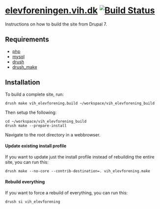 [elevforeningen.vih.dk](http://elevforeningen.vih.dk) [![Build Status](https://secure.travis-ci.org/vih-elevforening/elevforeningen-deploy.png?branch=master)](http://travis-ci.org/vih-elevforening/elevforeningen-deploy)
==

Instructions on how to build the site from Drupal 7.

Requirements
------------

* [php](http://php.net)
* [mysql](http://mysql.com)
* [drush](http://drupal.org/project/drush) 
* [drush_make](http://drupal.org/project/drush_make)

Installation
------------

To build a complete site, run:

    drush make vih_elevforening.build ~/workspace/vih_elevforening_build
    
Then setup the following:

    cd ~/workspace/vih_elevforening_build
    drush make --prepare-install

Navigate to the root directory in a webbrowser.

#### Update existing install profile ####

If you want to update just the install profile instead of rebuilding the
entire site, you can run this:

    drush make --no-core --contrib-destination=. vih_elevforening.make

#### Rebuild everything ####

If you want to force a rebuild of everything, you can run this:

    drush si vih_elevforening
